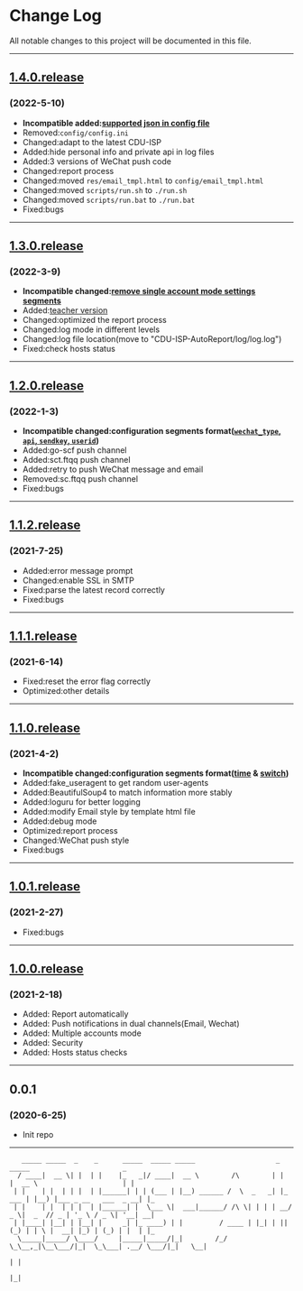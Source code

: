 # Change Log

All notable changes to this project will be documented in this file.

---

## [1.4.0.release](https://github.com/BenjiaH/CDU-ISP-AutoReport/releases/tag/1.4.0.release)

### (2022-5-10)

- **Incompatible added:[supported json in config file](../../commit/634e5c6538d0da4e175bd803b19cd8c817868f96)**
- Removed:`config/config.ini`
- Changed:adapt to the latest CDU-ISP
- Added:hide personal info and private api in log files
- Added:3 versions of WeChat push code
- Changed:report process
- Changed:moved `res/email_tmpl.html` to `config/email_tmpl.html`
- Changed:moved `scripts/run.sh` to `./run.sh`
- Changed:moved `scripts/run.bat` to `./run.bat`
- Fixed:bugs

---

## [1.3.0.release](https://github.com/BenjiaH/CDU-ISP-AutoReport/releases/tag/1.3.0.release)

### (2022-3-9)

- **Incompatible changed:[remove single account mode settings segments](../../commit/60093c15c98f1ed23193ac03150aa67a9290fa36)**
- Added:[teacher version](../../tree/teacher)
- Changed:optimized the report process
- Changed:log mode in different levels
- Changed:log file location(move to "CDU-ISP-AutoReport/log/log.log")
- Fixed:check hosts status

---

## [1.2.0.release](https://github.com/BenjiaH/CDU-ISP-AutoReport/releases/tag/1.2.0.release)

### (2022-1-3)

- **Incompatible changed:configuration segments format([`wechat_type`, `api`, `sendkey`, `userid`](../../commit/bcd6e8304fef833eef22d4940259baa1acec61c9#diff-00064dc5d2c5e2552c4d60b93722af776e9efca92fda5d9c9c06f33ce355f58b))**
- Added:go-scf push channel
- Added:sct.ftqq push channel
- Added:retry to push WeChat message and email
- Removed:sc.ftqq push channel
- Fixed:bugs

---

## [1.1.2.release](https://github.com/BenjiaH/CDU-ISP-AutoReport/releases/tag/1.1.2.release)

### (2021-7-25)

- Added:error message prompt
- Changed:enable SSL in SMTP
- Fixed:parse the latest record correctly
- Fixed:bugs

---

## [1.1.1.release](https://github.com/BenjiaH/CDU-ISP-AutoReport/releases/tag/1.1.1.release)

### (2021-6-14)

- Fixed:reset the error flag correctly
- Optimized:other details

---

## [1.1.0.release](https://github.com/BenjiaH/CDU-ISP-AutoReport/releases/tag/1.1.0.release)

### (2021-4-2)

- **Incompatible changed:configuration segments format([time](../../commit/8f859965bbb635a19ef750daa857c8c7e081dd3e) & [switch](../../commit/1a9f69d8efd757b897bfcacc1249e809bc9b9219))**
- Added:fake_useragent to get random user-agents
- Added:BeautifulSoup4 to match information more stably
- Added:loguru for better logging
- Added:modify Email style by template html file
- Added:debug mode
- Optimized:report process
- Changed:WeChat push style
- Fixed:bugs

---

## [1.0.1.release](https://github.com/BenjiaH/CDU-ISP-AutoReport/releases/tag/1.0.1.release)

### (2021-2-27)

- Fixed:bugs

---

## [1.0.0.release](https://github.com/BenjiaH/CDU-ISP-AutoReport/releases/tag/1.0.0.release)

### (2021-2-18)

- Added: Report automatically
- Added: Push notifications in dual channels(Email, Wechat)
- Added: Multiple accounts mode
- Added: Security
- Added: Hosts status checks

---

## 0.0.1

### (2020-6-25)

- Init repo

---

```N/A
   _____ _____  _    _      _____  _____ _____                    _        _____                       _   
  / ____|  __ \| |  | |    |_   _|/ ____|  __ \        /\        | |      |  __ \                     | |  
 | |    | |  | | |  | |______| | | (___ | |__) ______ /  \  _   _| |_ ___ | |__) |___ _ __   ___  _ __| |_ 
 | |    | |  | | |  | |______| |  \___ \|  ___|______/ /\ \| | | | __/ _ \|  _  // _ | '_ \ / _ \| '__| __|
 | |____| |__| | |__| |     _| |_ ____) | |         / ____ | |_| | || (_) | | \ |  __| |_) | (_) | |  | |_ 
  \_____|_____/ \____/     |_____|_____/|_|        /_/    \_\__,_|\__\___/|_|  \_\___| .__/ \___/|_|   \__|
                                                                                     | |                   
                                                                                     |_|                   
```